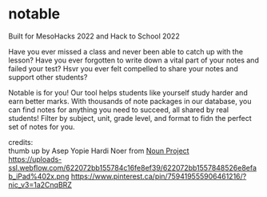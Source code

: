 # notable
Built for MesoHacks 2022 and Hack to School 2022

Have you ever missed a class and never been able to catch up with the lesson?
Have you ever forgotten to write down a vital part of your notes and failed your test?
Hsvr you ever felt compelled to share your notes and support other students?

Notable is for you! Our tool helps students like yourself study harder and earn better marks. With thousands of note packages in our database, you can find notes for anything you need to succeed, all shared by real students! Filter by subject, unit, grade level, and format to fidn the perfect set of notes for you.

credits: <br>
thumb up by Asep Yopie Hardi Noer from <a href="https://thenounproject.com/browse/icons/term/thumb-up/" target="_blank" title="thumb up Icons">Noun Project</a><br>
https://uploads-ssl.webflow.com/622072bb155784c16fe8ef39/622072bb1557848526e8efab_iPad%402x.png
https://www.pinterest.ca/pin/759419555906461216/?nic_v3=1a2CnqBRZ
